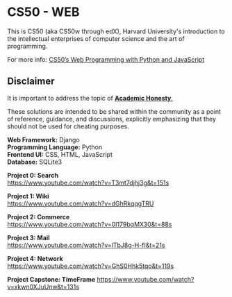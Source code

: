 ﻿# CS50 - WEB

This is CS50 (aka CS50w through edX), Harvard University's introduction to the intellectual enterprises of computer science and the art of programming.

For more info: [CS50’s Web Programming with Python and JavaScript](https://cs50.harvard.edu/web/2020/)

## Disclaimer

It is important to address the topic of <a href="https://cs50.harvard.edu/web/2020/honesty/" rel="nofollow">**Academic Honesty**.</a>

These solutions are intended to be shared within the community as a point of reference, guidance, and discussions, explicitly emphasizing that they should not be used for cheating purposes.

**Web Framework:** Django  
**Programming Language:** Python  
**Frontend UI:** CSS, HTML, JavaScript  
**Database:** SQLite3  

**Project 0: Search**  
https://www.youtube.com/watch?v=T3mt7djhj3g&t=151s

**Project 1: Wiki**  
https://www.youtube.com/watch?v=dGhRkqqgTRU

**Project 2: Commerce**  
https://www.youtube.com/watch?v=0I179bqMX30&t=88s

**Project 3: Mail**  
https://www.youtube.com/watch?v=lTbJ8g-H-fI&t=21s

**Project 4: Network**  
https://www.youtube.com/watch?v=GhS0Hhk5tqo&t=119s

**Project Capstone: TimeFrame**
https://www.youtube.com/watch?v=xkwn0XJuUnw&t=131s